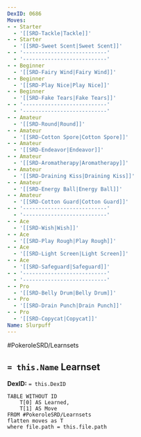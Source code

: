 ```yaml
---
DexID: 0686
Moves:
- - Starter
  - '[[SRD-Tackle|Tackle]]'
- - Starter
  - '[[SRD-Sweet Scent|Sweet Scent]]'
- - '---------------------------'
  - '---------------------------'
- - Beginner
  - '[[SRD-Fairy Wind|Fairy Wind]]'
- - Beginner
  - '[[SRD-Play Nice|Play Nice]]'
- - Beginner
  - '[[SRD-Fake Tears|Fake Tears]]'
- - '---------------------------'
  - '---------------------------'
- - Amateur
  - '[[SRD-Round|Round]]'
- - Amateur
  - '[[SRD-Cotton Spore|Cotton Spore]]'
- - Amateur
  - '[[SRD-Endeavor|Endeavor]]'
- - Amateur
  - '[[SRD-Aromatherapy|Aromatherapy]]'
- - Amateur
  - '[[SRD-Draining Kiss|Draining Kiss]]'
- - Amateur
  - '[[SRD-Energy Ball|Energy Ball]]'
- - Amateur
  - '[[SRD-Cotton Guard|Cotton Guard]]'
- - '---------------------------'
  - '---------------------------'
- - Ace
  - '[[SRD-Wish|Wish]]'
- - Ace
  - '[[SRD-Play Rough|Play Rough]]'
- - Ace
  - '[[SRD-Light Screen|Light Screen]]'
- - Ace
  - '[[SRD-Safeguard|Safeguard]]'
- - '---------------------------'
  - '---------------------------'
- - Pro
  - '[[SRD-Belly Drum|Belly Drum]]'
- - Pro
  - '[[SRD-Drain Punch|Drain Punch]]'
- - Pro
  - '[[SRD-Copycat|Copycat]]'
Name: Slurpuff
---
```


#PokeroleSRD/Learnsets

## `= this.Name` Learnset

**DexID:** `= this.DexID`

```dataview
TABLE WITHOUT ID
    T[0] AS Learned,
    T[1] AS Move
FROM #PokeroleSRD/Learnsets
flatten moves as T
where file.path = this.file.path
```
